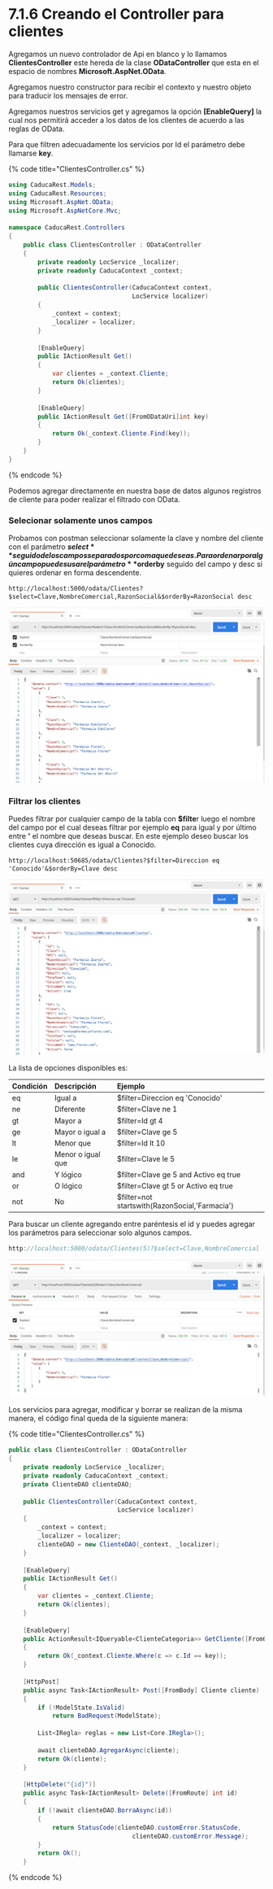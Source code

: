 # 7.1.6 Creando el Controller para clientes

Agregamos un nuevo controlador de Api en blanco y lo llamamos **ClientesController** este hereda de la clase **ODataController** que esta en el espacio de nombres **Microsoft.AspNet.OData**.

Agregamos nuestro constructor para recibir el contexto y nuestro objeto para traducir los mensajes de error.

Agregamos nuestros servicios get y agregamos la opción **\[EnableQuery\]** la cual nos permitirá acceder a los datos de los clientes de acuerdo a las reglas de OData.

Para que filtren adecuadamente los servicios por Id el parámetro debe llamarse **key**.

{% code title="ClientesController.cs" %}
```csharp
using CaducaRest.Models;
using CaducaRest.Resources;
using Microsoft.AspNet.OData;
using Microsoft.AspNetCore.Mvc;

namespace CaducaRest.Controllers
{
    public class ClientesController : ODataController
    {
        private readonly LocService _localizer;
        private readonly CaducaContext _context;

        public ClientesController(CaducaContext context, 
                                  LocService localizer)
        {
            _context = context;
            _localizer = localizer;  
        }

        [EnableQuery]
        public IActionResult Get()
        {
            var clientes = _context.Cliente;
            return Ok(clientes);
        }

        [EnableQuery]
        public IActionResult Get([FromODataUri]int key)
        {
            return Ok(_context.Cliente.Find(key));
        }
    }
}
```
{% endcode %}

Podemos agregar directamente en nuestra base de datos algunos registros de cliente para poder realizar el filtrado con OData.

### Selecionar solamente unos campos

Probamos con postman seleccionar solamente la clave y nombre del cliente con el parámetro **$select** seguido de los campos separados por coma que deseas. Para ordenar por algún campo puedes usar el parámetro **$orderby** seguido del campo y desc si quieres ordenar en forma descendente.

```http
http://localhost:5000/odata/Clientes?$select=Clave,NombreComercial,RazonSocial&$orderBy=RazonSocial desc
```

![](../.gitbook/assets/image%20%28523%29.png)

### Filtrar los clientes

Puedes filtrar por cualquier campo de la tabla con **$filte**r luego el nombre del campo por el cual deseas filtrar por ejemplo **eq** para igual y por último entre **'** el nombre que deseas buscar. En este ejemplo deseo buscar los clientes cuya dirección es igual a Conocido.

```http
http://localhost:50685/odata/Clientes?$filter=Direccion eq 'Conocido'&$orderBy=Clave desc
```

![](../.gitbook/assets/image%20%28520%29.png)

La lista de opciones disponibles es:

| Condición | Descripción | Ejemplo |
| :--- | :--- | :--- |
| eq | Igual a  | $filter=Direccion eq 'Conocido' |
| ne | Diferente | $filter=Clave ne 1 |
| gt | Mayor a | $filter=Id gt 4 |
| ge | Mayor o igual a | $filter=Clave ge 5 |
| lt | Menor que | $filter=Id lt 10 |
| le | Menor o igual que | $filter=Clave le 5 |
| and | Y lógico | $filter=Clave ge 5 and Activo eq true |
| or | O lógico | $filter=Clave gt 5 or Activo eq true |
| not | No | $filter=not startswith\(RazonSocial,'Farmacia'\) |

Para buscar un cliente agregando entre paréntesis el id y puedes agregar los parámetros para seleccionar solo algunos campos.

```csharp
http://localhost:5000/odata/Clientes(5)?$select=Clave,NombreComercial
```

![](../.gitbook/assets/image%20%28522%29.png)

Los servicios para agregar, modificar y borrar se realizan de la misma manera, el código final queda de la siguiente manera:

{% code title="ClientesController.cs" %}
```csharp
public class ClientesController : ODataController
{
    private readonly LocService _localizer;
    private readonly CaducaContext _context;
    private ClienteDAO clienteDAO;

    public ClientesController(CaducaContext context, 
                              LocService localizer)
    {
        _context = context;
        _localizer = localizer;
        clienteDAO = new ClienteDAO(_context, _localizer);
    }

    [EnableQuery]
    public IActionResult Get()
    {
        var clientes = _context.Cliente;
        return Ok(clientes);
    }

    [EnableQuery]
    public ActionResult<IQueryable<ClienteCategoria>> GetCliente([FromODataUri] int key)
    {
        return Ok(_context.Cliente.Where(c => c.Id == key));
    }
    
    [HttpPost]
    public async Task<IActionResult> Post([FromBody] Cliente cliente)
    {
        if (!ModelState.IsValid)
            return BadRequest(ModelState);

        List<IRegla> reglas = new List<Core.IRegla>();
            
        await clienteDAO.AgregarAsync(cliente);
        return Ok(cliente);
    }

    [HttpDelete("{id}")]
    public async Task<IActionResult> Delete([FromRoute] int id)
    {
        if (!await clienteDAO.BorraAsync(id))
        {
            return StatusCode(clienteDAO.customError.StatusCode,
                                  clienteDAO.customError.Message);
        }
        return Ok();
    }
```
{% endcode %}


